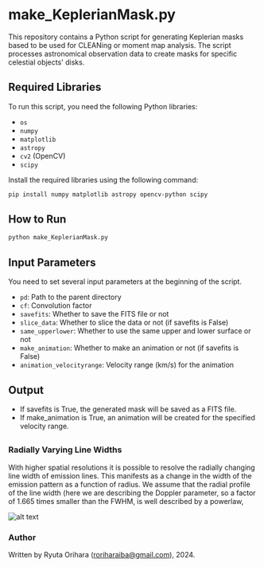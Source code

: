 # make_KeplerianMask.py

This repository contains a Python script for generating Keplerian masks based to be used for CLEANing or moment map analysis. The script processes astronomical observation data to create masks for specific celestial objects' disks.

## Required Libraries

To run this script, you need the following Python libraries:

- `os`
- `numpy`
- `matplotlib`
- `astropy`
- `cv2` (OpenCV)
- `scipy`

Install the required libraries using the following command:

```bash
pip install numpy matplotlib astropy opencv-python scipy
```
## How to Run


```python
python make_KeplerianMask.py
```

## Input Parameters
You need to set several input parameters at the beginning of the script.

- `pd`: Path to the parent directory
- `cf`: Convolution factor
- `savefits`: Whether to save the FITS file or not
- `slice_data`: Whether to slice the data or not (if savefits is False)
- `same_upperlower`: Whether to use the same upper and lower surface or not
- `make_animation`: Whether to make an animation or not (if savefits is False)
- `animation_velocityrange`: Velocity range (km/s) for the animation


## Output

- If savefits is True, the generated mask will be saved as a FITS file.
- If make_animation is True, an animation will be created for the specified velocity range.

## 

### Radially Varying Line Widths

With higher spatial resolutions it is possible to resolve the radially changing line width of emission lines. This manifests as a change in the width of the emission pattern as a function of radius. We assume that the radial profile of the line width (here we are describing the Doppler parameter, so a factor of 1.665 times smaller than the FWHM, is well described by a powerlaw,

![alt text](https://latex.codecogs.com/gif.latex?\Delta&space;V&space;(r)&space;=&space;\Delta&space;V_{0}&space;\times&space;\left(&space;\frac{r}{1^{\prime\prime}}&space;\right)^{\Delta&space;V_q} "Equation 1")

### Author

Written by Ryuta Orihara (roriharaiba@gmail.com), 2024.
